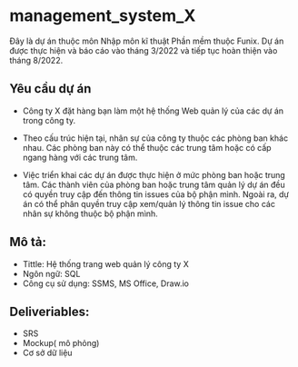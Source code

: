 # management_system_X
Đây là dự án thuộc môn Nhập môn kĩ thuật Phần mềm thuộc Funix. Dự án được thực hiện và báo cáo vào tháng 3/2022 và tiếp tục hoàn thiện vào tháng 8/2022.

## Yêu cầu dự án

- Công ty X đặt hàng bạn làm một hệ thống Web quản lý của các dự án trong công ty. 

- Theo cấu trúc hiện tại, nhân sự của công ty thuộc các phòng ban khác nhau. Các phòng ban này có thể thuộc các trung tâm hoặc có cấp ngang hàng với các trung tâm.  

- Việc triển khai các dự án được thực hiện ở mức phòng ban hoặc trung tâm. Các thành viên của phòng ban hoặc trung tâm quản lý dự án đều có quyền truy cập đến thông tin issues của bộ phận mình. Ngoài ra, dự án có thể phân quyền truy cập xem/quản lý thông tin issue cho các nhân sự không thuộc bộ phận mình.

## Mô tả:
- Tittle: Hệ thống trang web quản lý công ty X
- Ngôn ngữ: SQL
- Công cụ sử dụng: SSMS, MS Office, Draw.io

## Deliveriables:
- SRS
- Mockup( mô phỏng)
- Cơ sở dữ liệu
